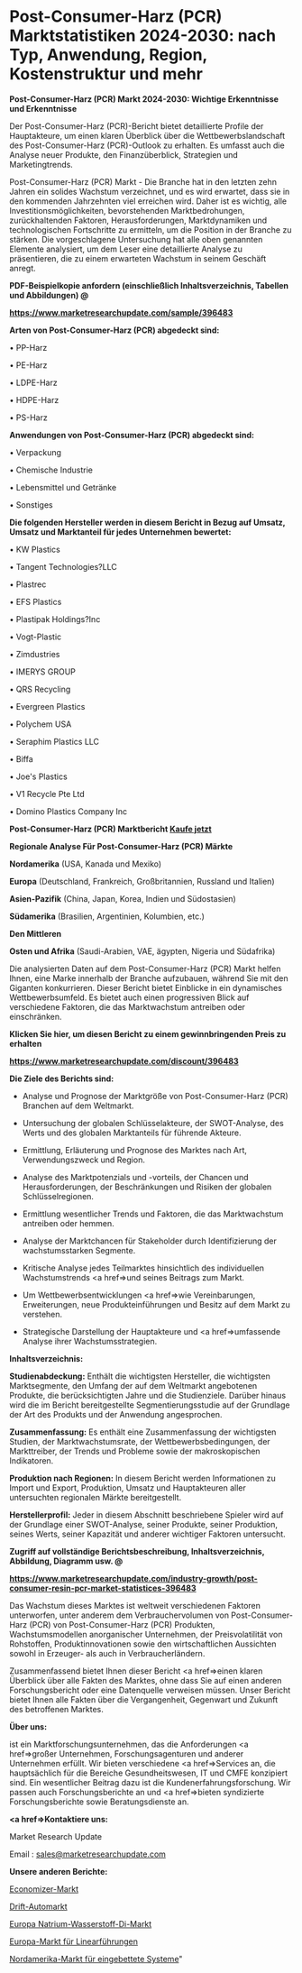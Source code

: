# Post-Consumer-Harz (PCR) Marktstatistiken 2024-2030: nach Typ, Anwendung, Region, Kostenstruktur und mehr

<strong>Post-Consumer-Harz (PCR) Markt 2024-2030: Wichtige Erkenntnisse und Erkenntnisse</strong>

Der Post-Consumer-Harz (PCR)-Bericht bietet detaillierte Profile der Hauptakteure, um einen klaren Überblick über die Wettbewerbslandschaft des Post-Consumer-Harz (PCR)-Outlook zu erhalten. Es umfasst auch die Analyse neuer Produkte, den Finanzüberblick, Strategien und Marketingtrends.

Post-Consumer-Harz (PCR) Markt - Die Branche hat in den letzten zehn Jahren ein solides Wachstum verzeichnet, und es wird erwartet, dass sie in den kommenden Jahrzehnten viel erreichen wird. Daher ist es wichtig, alle Investitionsmöglichkeiten, bevorstehenden Marktbedrohungen, zurückhaltenden Faktoren, Herausforderungen, Marktdynamiken und technologischen Fortschritte zu ermitteln, um die Position in der Branche zu stärken. Die vorgeschlagene Untersuchung hat alle oben genannten Elemente analysiert, um dem Leser eine detaillierte Analyse zu präsentieren, die zu einem erwarteten Wachstum in seinem Geschäft anregt.



<strong><b>PDF-Beispielkopie anfordern (einschließlich Inhaltsverzeichnis, Tabellen und Abbildungen) @ </b></strong>

<strong><a href=https://www.marketresearchupdate.com/sample/396483>

<strong>https://www.marketresearchupdate.com/sample/396483</u></a></strong></strong>



<strong>Arten von Post-Consumer-Harz (PCR) abgedeckt sind:</strong>

• PP-Harz

• PE-Harz

• LDPE-Harz

• HDPE-Harz

• PS-Harz



<strong>Anwendungen von Post-Consumer-Harz (PCR) abgedeckt sind:</strong>

• Verpackung

• Chemische Industrie

• Lebensmittel und Getränke

• Sonstiges



<strong>Die folgenden Hersteller werden in diesem Bericht in Bezug auf Umsatz, Umsatz und Marktanteil für jedes Unternehmen bewertet:</strong>

• KW Plastics

• Tangent Technologies?LLC

• Plastrec

• EFS Plastics

• Plastipak Holdings?Inc

• Vogt-Plastic

• Zimdustries

• IMERYS GROUP

• QRS Recycling

• Evergreen Plastics

• Polychem USA

• Seraphim Plastics LLC

• Biffa

• Joe&#39;s Plastics

• V1 Recycle Pte Ltd

• Domino Plastics Company Inc



<strong>Post-Consumer-Harz (PCR) Marktbericht <a href=https://www.marketresearchupdate.com/buynow/396483>Kaufe jetzt</a></strong>



<strong>Regionale Analyse Für Post-Consumer-Harz (PCR) Märkte</strong>



<strong>Nordamerika</strong> (USA, Kanada und Mexiko)



<strong>Europa</strong> (Deutschland, Frankreich, Großbritannien, Russland und Italien)



<strong>Asien-Pazifik</strong> (China, Japan, Korea, Indien und Südostasien)



<strong>Südamerika</strong> (Brasilien, Argentinien, Kolumbien, etc.)



<strong>Den Mittleren</strong> 

<strong>Osten und Afrika</strong> (Saudi-Arabien, VAE, ägypten, Nigeria und Südafrika)

Die analysierten Daten auf dem Post-Consumer-Harz (PCR) Markt helfen Ihnen, eine Marke innerhalb der Branche aufzubauen, während Sie mit den Giganten konkurrieren. Dieser Bericht bietet Einblicke in ein dynamisches Wettbewerbsumfeld. Es bietet auch einen progressiven Blick auf verschiedene Faktoren, die das Marktwachstum antreiben oder einschränken.



<strong>Klicken Sie hier, um diesen Bericht zu einem gewinnbringenden Preis zu erhalten
</strong>

<strong><a href=https://www.marketresearchupdate.com/discount/396483>https://www.marketresearchupdate.com/discount/396483</b></u></strong></a>



<strong>Die Ziele des Berichts sind:</strong>

- Analyse und Prognose der Marktgröße von Post-Consumer-Harz (PCR) Branchen auf dem Weltmarkt.

- Untersuchung der globalen Schlüsselakteure, der SWOT-Analyse, des Werts und des globalen Marktanteils für führende Akteure.

- Ermittlung, Erläuterung und Prognose des Marktes nach Art, Verwendungszweck und Region.

- Analyse des Marktpotenzials und -vorteils, der Chancen und Herausforderungen, der Beschränkungen und Risiken der globalen Schlüsselregionen.

- Ermittlung wesentlicher Trends und Faktoren, die das Marktwachstum antreiben oder hemmen.

- Analyse der Marktchancen für Stakeholder durch Identifizierung der wachstumsstarken Segmente.

- Kritische Analyse jedes Teilmarktes hinsichtlich des individuellen Wachstumstrends <a href=>und</a> seines Beitrags zum Markt.

- Um Wettbewerbsentwicklungen <a href=>wie</a> Vereinbarungen, Erweiterungen, neue Produkteinführungen und Besitz auf dem Markt zu verstehen.

- Strategische Darstellung der Hauptakteure und <a href=>umfas</a>sende Analyse ihrer Wachstumsstrategien.



<strong>Inhaltsverzeichnis:</strong>



<strong>Studienabdeckung:</strong> Enthält die wichtigsten Hersteller, die wichtigsten Marktsegmente, den Umfang der auf dem Weltmarkt angebotenen Produkte, die berücksichtigten Jahre und die Studienziele. Darüber hinaus wird die im Bericht bereitgestellte Segmentierungsstudie auf der Grundlage der Art des Produkts und der Anwendung angesprochen.



<strong>Zusammenfassung:</strong> Es enthält eine Zusammenfassung der wichtigsten Studien, der Marktwachstumsrate, der Wettbewerbsbedingungen, der Markttreiber, der Trends und Probleme sowie der makroskopischen Indikatoren.



<strong>Produktion nach Regionen:</strong> In diesem Bericht werden Informationen zu Import und Export, Produktion, Umsatz und Hauptakteuren aller untersuchten regionalen Märkte bereitgestellt.



<strong>Herstellerprofil:</strong> Jeder in diesem Abschnitt beschriebene Spieler wird auf der Grundlage einer SWOT-Analyse, seiner Produkte, seiner Produktion, seines Werts, seiner Kapazität und anderer wichtiger Faktoren untersucht.



<strong><b>Zugriff auf vollständige Berichtsbeschreibung, Inhaltsverzeichnis, Abbildung, Diagramm usw. @ </b></strong>

<strong><a href=https://www.marketresearchupdate.com/industry-growth/post-consumer-resin-pcr-market-statistices-396483>https://www.marketresearchupdate.com/industry-growth/post-consumer-resin-pcr-market-statistices-396483</a></strong>

Das Wachstum dieses Marktes ist weltweit verschiedenen Faktoren unterworfen, unter anderem dem Verbrauchervolumen von Post-Consumer-Harz (PCR) von Post-Consumer-Harz (PCR) Produkten, Wachstumsmodellen anorganischer Unternehmen, der Preisvolatilität von Rohstoffen, Produktinnovationen sowie den wirtschaftlichen Aussichten sowohl in Erzeuger- als auch in Verbraucherländern.

Zusammenfassend bietet Ihnen dieser Bericht <a href=>einen</a> klaren Überblick über alle Fakten des Marktes, ohne dass Sie auf einen anderen Forschungsbericht oder eine Datenquelle verweisen müssen. Unser Bericht bietet Ihnen alle Fakten über die Vergangenheit, Gegenwart und Zukunft des betroffenen Marktes.



<strong>Über uns:</strong>

 ist ein Marktforschungsunternehmen, das die Anforderungen <a href=>großer</a> Unternehmen, Forschungsagenturen und anderer Unternehmen erfüllt. Wir bieten verschiedene <a href=>Services</a> an, die hauptsächlich für die Bereiche Gesundheitswesen, IT und CMFE konzipiert sind. Ein wesentlicher Beitrag dazu ist die Kundenerfahrungsforschung. Wir passen auch Forschungsberichte an und <a href=>bieten</a> syndizierte Forschungsberichte sowie Beratungsdienste an.



<strong><a href=>Kontaktiere uns:</a></strong>

Market Research Update

Email : sales@marketresearchupdate.com



<strong>Unsere anderen Berichte:</strong>

<a href=https://www.linkedin.com/pulse/economizer-market-growth-possibilities-analysis>Economizer-Markt</a>

<a href=https://www.linkedin.com/pulse/drift-car-market-research-report-reveals-explosive>Drift-Automarkt</a>

<a href=https://www.linkedin.com/pulse/europe-sodium-hydrogen-di-market-size-share-outlook-growth>Europa Natrium-Wasserstoff-Di-Markt</a>

<a href=https://www.linkedin.com/pulse/europe-linear-guide-market-continues-rapid-growth>Europa-Markt für Linearführungen</a>

<a href=https://www.linkedin.com/pulse/north-america-embedded-system-market-2023-o1ekf/>Nordamerika-Markt für eingebettete Systeme</a>"
